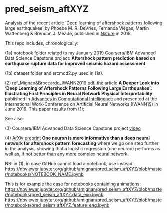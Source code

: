 
# pred_seism_aftXYZ

Analysis of the recent article 'Deep learning of aftershock patterns following large earthquakes' by Phoebe M. R. DeVries, Fernanda Viégas, Martin Wattenberg & Brendan J. Meade, published in [Nature](https://www.nature.com/articles/s41586-018-0438-y) in 2018.

This repo includes, chronologically:

(1a) notebook folder related to my January 2019 Coursera/IBM Advanced Data Science Capstone project: **Aftershock pattern prediction based on earthquake rupture data for improved seismic hazard assessment**

(1b) dataset folder and srcmod2.py used in (1a).

(2) ref_Mignan&Broccardo_IWANN2019.pdf, the article **A Deeper Look into ‘Deep Learning
of Aftershock Patterns Following Large Earthquakes’: Illustrating First Principles in Neural Network Physical Interpretability** published in [Advances in Computational Intelligence](https://link.springer.com/chapter/10.1007/978-3-030-20521-8_1) and presented at the International Work-Conference on Artificial Neural Networks (IWANN19) in June 2019. This paper results from (1);


See also:

(3) Coursera/IBM Advanced Data Science Capstone project [video](https://www.youtube.com/watch?v=k8ciiViRqPA)

(4) [ArXiv preprint](https://arxiv.org/abs/1904.01983) **One neuron is more informative than a deep neural network for aftershock pattern forecasting** where we go one step further in the analysis, showing that a logistic regression (one neuron) performs as well as, if not better than any more complex neural network.


NB: in (1), in case GitHub cannot load a notebook, use instead https://nbviewer.jupyter.org/github/amignan/pred_seism_aftXYZ/blob/master/notebooks/NOTEBOOK_NAME.ipynb

This is for example the case for notebooks containing animations:
https://nbviewer.jupyter.org/github/amignan/pred_seism_aftXYZ/blob/master/notebooks/pred_seism_aftXYZ.data_exp.ipynb
https://nbviewer.jupyter.org/github/amignan/pred_seism_aftXYZ/blob/master/notebooks/pred_seism_aftXYZ.feature_eng.ipynb
